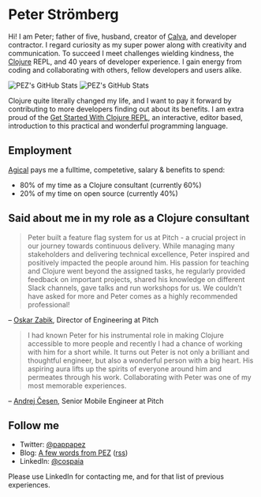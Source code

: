 # Peter Strömberg

Hi! I am Peter; father of five, husband, creator of [Calva](https://calva.io/), and developer contractor. I regard curiosity as my super power along with creativity and communication. To succeed I meet challenges wielding kindness, the [Clojure](https://clojure.org) REPL, and 40 years of developer experience. I gain energy from coding and collaborating with others, fellow developers and users alike.

![PEZ's GitHub Stats](https://github-readme-stats.vercel.app/api?username=PEZ&count_private=true&show_icons=true) ![PEZ's GitHub Stats](https://github-readme-stats.vercel.app/api/top-langs?username=PEZ&hide=html,dart,javascript)

Clojure quite literally changed my life, and I want to pay it forward by contributing to more developers finding out about its benefits. I am extra proud of the [Get Started With Clojure REPL](https://calva.io/get-started-with-clojure/), an interactive, editor based, introduction to this practical and wonderful programming language.

## Employment

[Agical](https://agical.se/) pays me a fulltime, competetive, salary & benefits to spend:
* 80% of my time as a Clojure consultant (currently 60%)
* 20% of my time on open source (currently 40%)

## Said about me in my role as a Clojure consultant

> Peter built a feature flag system for us at Pitch - a crucial project in our journey towards continuous delivery. While managing many stakeholders and delivering technical excellence, Peter inspired and positively impacted the people around him. His passion for teaching and Clojure went beyond the assigned tasks, he regularly provided feedback on important projects, shared his knowledge on different Slack channels, gave talks and run workshops for us. We couldn’t have asked for more and Peter comes as a highly recommended professional!

– [Oskar Zabik](https://github.com/smogg), Director of Engineering at Pitch

> I had known Peter for his instrumental role in making Clojure accessible to more people and recently I had a chance of working with him for a short while. It turns out Peter is not only a brilliant and thoughtful engineer, but also a wonderful person with a big heart. His aspiring aura lifts up the spirits of everyone around him and permeates through his work. Collaborating with Peter was one of my most memorable experiences.

– [Andrej Česen](https://github.com/andrejcesen), Senior Mobile Engineer at Pitch

## Follow me
* Twitter: [@pappapez](https://twitter.com/pappapez)
* Blog: [A few words from PEZ](https://blog.agical.se/en/authors/peter-stromberg) ([rss](https://blog.agical.se/en/authors/peter-stromberg/index.xml))
* LinkedIn: [@cospaia](https://www.linkedin.com/in/cospaia/)

Please use LinkedIn for contacting me, and for that list of previous experiences.